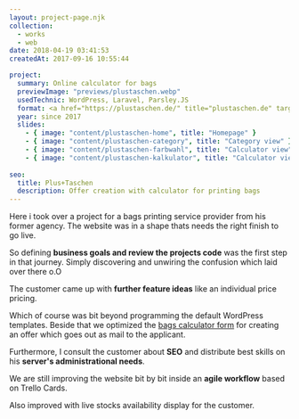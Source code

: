 ```yaml
---
layout: project-page.njk
collection: 
  - works
  - web
date: 2018-04-19 03:41:53
createdAt: 2017-09-16 10:55:44

project:
  summary: Online calculator for bags
  previewImage: "previews/plustaschen.webp"
  usedTechnic: WordPress, Laravel, Parsley.JS
  format: <a href="https://plustaschen.de/" title="plustaschen.de" target="_blank">plustaschen.de</a>
  year: since 2017
  slides:
    - { image: "content/plustaschen-home", title: "Homepage" }
    - { image: "content/plustaschen-category", title: "Category view" }
    - { image: "content/plustaschen-farbwahl", title: "Calculator view" }
    - { image: "content/plustaschen-kalkulator", title: "Calculator view 2" }
   
seo:
  title: Plus+Taschen
  description: Offer creation with calculator for printing bags
---
```

Here i took over a project for a bags printing service provider from his former agency.
The website was in a shape thats needs the right finish to go live.

So defining <strong>business goals and review the projects code</strong> was the first step in that journey.
Simply discovering and unwiring the confusion which laid over there o.O

The customer came up with <strong>further feature ideas</strong> like an individual price pricing.

Which of course was bit beyond programming the default WordPress templates.
Beside that we optimized the <a href="https://plustaschen.de/taschen/turnbeutel-der-bunte" rel="noreferrer noopener" target="_blank" title="check the claculator!">bags calculator form</a> for creating an offer which goes out as mail to the applicant.

Furthermore, I consult the customer about <strong>SEO</strong> and distribute best skills on his <strong>server's administrational needs</strong>.

We are still improving the website bit by bit inside an <strong>agile workflow</strong> based on Trello Cards.

Also improved with live stocks availability display for the customer.


